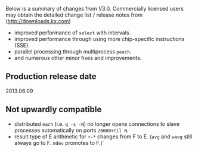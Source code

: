 Below is a summary of changes from V3.0. Commercially licensed users may obtain the detailed change list / release notes from (http://downloads.kx.com)

- improved performance of `select` with intervals.
- improved performance through using more chip-specific instructions (SSE).
- parallel processing through multiprocess `peach`.
- and numerous other minor fixes and improvements.


## Production release date

2013.06.09


## Not upwardly compatible

- distributed `each` (i.e. `q -s -N`) no longer opens connections to slave processes automatically on ports `20000+til N`.
- result type of E arithmetic for `+-*` changes from F to E. (`avg` and `wavg` still always go to F. `mdev` promotes to F.)`

